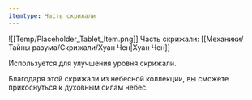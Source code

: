 ```yaml
---
itemtype: Часть скрижали
---
```

![[Temp/Placeholder_Tablet_Item.png]]
Часть скрижали: [[Механики/Тайны разума/Скрижали/Хуан Чен|Хуан Чен]]

Используется для улучшения уровня скрижали.

Благодаря этой скрижали из небесной коллекции, вы сможете прикоснуться к духовным силам небес.
